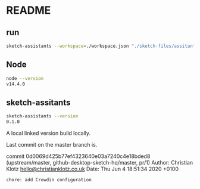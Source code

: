 
# README

## run

```sh
sketch-assistants --workspace=./workspace.json "./sketch-files/assitants-t2.sketch"
```

## Node

```sh
node --version
v14.4.0
```

## sketch-assitants

```sh
sketch-assistants --version
0.1.0
```

A local linked version build locally.

Last commit on the master branch is.

commit 0d0069d425b77ef4323640e03a7240c4e18bded8 (upstream/master, github-desktop-sketch-hq/master, pr/1)
Author: Christian Klotz <hello@christianklotz.co.uk>
Date:   Thu Jun 4 18:51:34 2020 +0100

    chore: add Crowdin configuration

